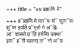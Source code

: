 +++
title = "०४ ब्रह्माणि मे"

+++
ब्र᳓ह्माणि मे मत᳓यः शं᳓ सुता᳓सः  
शु᳓ष्म इयर्ति प्र᳓भृतो मे अ᳓द्रिः  
आ᳓ शासते प्र᳓ति हर्यन्ति उक्था᳓  
इमा᳓ ह᳓री वहतस् ता᳓ नो अ᳓छ